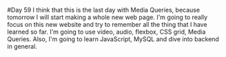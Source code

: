 #Day 59
I think that this is the last day with Media Queries, because tomorrow I will start making a whole new web page.
I'm going to really focus on this new website and try to remember all the thing that I have learned so far. 
I'm going to use video, audio, flexbox, CSS grid, Media Queries. Also, I'm going to learn JavaScript, MySQL and dive into backend in general.






